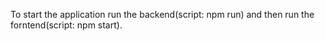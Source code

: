 To start the application run the backend(script: npm run) and then run the forntend(script: npm start).
